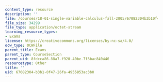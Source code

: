 ```yaml
---
content_type: resource
description: ''
file: /courses/18-01-single-variable-calculus-fall-2005/67082304b3b10f4726fa4955853ac3b0_ocw01f05final.pdf
file_size: 34299
file_type: application/octet-stream
learning_resource_types:
- Exams
license: https://creativecommons.org/licenses/by-nc-sa/4.0/
ocw_type: OCWFile
parent_title: Exams
parent_type: CourseSection
parent_uid: 8fdcca86-88a7-f920-40be-7f3bac840440
resourcetype: Other
title: ''
uid: 67082304-b3b1-0f47-26fa-4955853ac3b0
---
```

